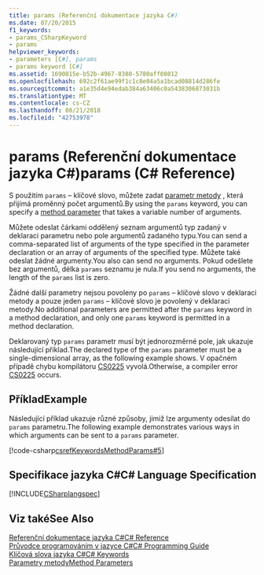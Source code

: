 ```yaml
---
title: params (Referenční dokumentace jazyka C#)
ms.date: 07/20/2015
f1_keywords:
- params_CSharpKeyword
- params
helpviewer_keywords:
- parameters [C#], params
- params keyword [C#]
ms.assetid: 1690815e-b52b-4967-8380-5780aff08012
ms.openlocfilehash: 692c2f61ae99f1c1c8e04a5a1bcad08814d286fe
ms.sourcegitcommit: a1e35d4e94edab384a63406c0a5438306873031b
ms.translationtype: MT
ms.contentlocale: cs-CZ
ms.lasthandoff: 08/21/2018
ms.locfileid: "42753978"
---
```

# <a name="params-c-reference"></a><span data-ttu-id="fe1e6-102">params (Referenční dokumentace jazyka C#)</span><span class="sxs-lookup"><span data-stu-id="fe1e6-102">params (C# Reference)</span></span>
<span data-ttu-id="fe1e6-103">S použitím `params` – klíčové slovo, můžete zadat [parametr metody](../../../csharp/language-reference/keywords/method-parameters.md) , která přijímá proměnný počet argumentů.</span><span class="sxs-lookup"><span data-stu-id="fe1e6-103">By using the `params` keyword, you can specify a [method parameter](../../../csharp/language-reference/keywords/method-parameters.md) that takes a variable number of arguments.</span></span>  
  
 <span data-ttu-id="fe1e6-104">Můžete odeslat čárkami oddělený seznam argumentů typ zadaný v deklaraci parametru nebo pole argumentů zadaného typu.</span><span class="sxs-lookup"><span data-stu-id="fe1e6-104">You can send a comma-separated list of arguments of the type specified in the parameter declaration or an array of arguments of the specified type.</span></span> <span data-ttu-id="fe1e6-105">Můžete také odeslat žádné argumenty.</span><span class="sxs-lookup"><span data-stu-id="fe1e6-105">You also can send no arguments.</span></span> <span data-ttu-id="fe1e6-106">Pokud odešlete bez argumentů, délka `params` seznamu je nula.</span><span class="sxs-lookup"><span data-stu-id="fe1e6-106">If you send no arguments, the length of the `params` list is zero.</span></span>  
  
 <span data-ttu-id="fe1e6-107">Žádné další parametry nejsou povoleny po `params` – klíčové slovo v deklaraci metody a pouze jeden `params` – klíčové slovo je povolený v deklaraci metody.</span><span class="sxs-lookup"><span data-stu-id="fe1e6-107">No additional parameters are permitted after the `params` keyword in a method declaration, and only one `params` keyword is permitted in a method declaration.</span></span>  
 
 <span data-ttu-id="fe1e6-108">Deklarovaný typ `params` parametr musí být jednorozměrné pole, jak ukazuje následující příklad.</span><span class="sxs-lookup"><span data-stu-id="fe1e6-108">The declared type of the `params` parameter must be a single-dimensional array, as the following example shows.</span></span> <span data-ttu-id="fe1e6-109">V opačném případě chybu kompilátoru [CS0225](../../../csharp/misc/cs0225.md) vyvolá.</span><span class="sxs-lookup"><span data-stu-id="fe1e6-109">Otherwise, a compiler error [CS0225](../../../csharp/misc/cs0225.md) occurs.</span></span>
  
## <a name="example"></a><span data-ttu-id="fe1e6-110">Příklad</span><span class="sxs-lookup"><span data-stu-id="fe1e6-110">Example</span></span>  
 <span data-ttu-id="fe1e6-111">Následující příklad ukazuje různé způsoby, jimiž lze argumenty odesílat do `params` parametru.</span><span class="sxs-lookup"><span data-stu-id="fe1e6-111">The following example demonstrates various ways in which arguments can be sent to a `params` parameter.</span></span>  
  
 [!code-csharp[csrefKeywordsMethodParams#5](../../../csharp/language-reference/keywords/codesnippet/CSharp/params_1.cs)]  
  
## <a name="c-language-specification"></a><span data-ttu-id="fe1e6-112">Specifikace jazyka C#</span><span class="sxs-lookup"><span data-stu-id="fe1e6-112">C# Language Specification</span></span>  
 [!INCLUDE[CSharplangspec](~/includes/csharplangspec-md.md)]  
  
## <a name="see-also"></a><span data-ttu-id="fe1e6-113">Viz také</span><span class="sxs-lookup"><span data-stu-id="fe1e6-113">See Also</span></span>  
 [<span data-ttu-id="fe1e6-114">Referenční dokumentace jazyka C#</span><span class="sxs-lookup"><span data-stu-id="fe1e6-114">C# Reference</span></span>](../../../csharp/language-reference/index.md)  
 [<span data-ttu-id="fe1e6-115">Průvodce programováním v jazyce C#</span><span class="sxs-lookup"><span data-stu-id="fe1e6-115">C# Programming Guide</span></span>](../../../csharp/programming-guide/index.md)  
 [<span data-ttu-id="fe1e6-116">Klíčová slova jazyka C#</span><span class="sxs-lookup"><span data-stu-id="fe1e6-116">C# Keywords</span></span>](../../../csharp/language-reference/keywords/index.md)  
 [<span data-ttu-id="fe1e6-117">Parametry metody</span><span class="sxs-lookup"><span data-stu-id="fe1e6-117">Method Parameters</span></span>](../../../csharp/language-reference/keywords/method-parameters.md)
